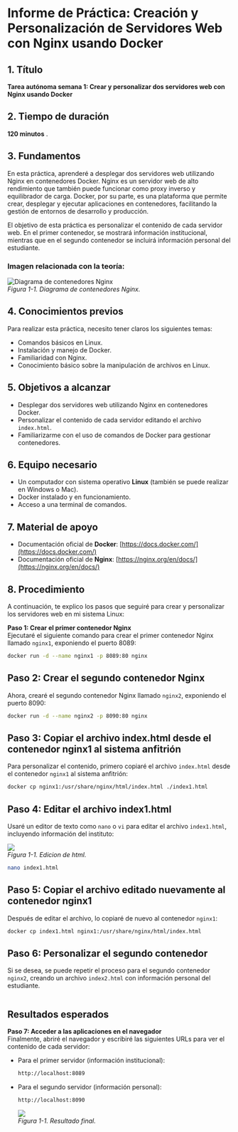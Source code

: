 # Informe de Práctica: Creación y Personalización de Servidores Web con Nginx usando Docker

## 1. Título
**Tarea autónoma semana 1: Crear y personalizar dos servidores web con Nginx usando Docker**

## 2. Tiempo de duración
**120 minutos** .

## 3. Fundamentos

En esta práctica, aprenderé a desplegar dos servidores web utilizando Nginx en contenedores Docker. Nginx es un servidor web de alto rendimiento que también puede funcionar como proxy inverso y equilibrador de carga. Docker, por su parte, es una plataforma que permite crear, desplegar y ejecutar aplicaciones en contenedores, facilitando la gestión de entornos de desarrollo y producción.

El objetivo de esta práctica es personalizar el contenido de cada servidor web. En el primer contenedor, se mostrará información institucional, mientras que en el segundo contenedor se incluirá información personal del estudiante.

### Imagen relacionada con la teoría:
![Diagrama de contenedores Nginx](docker/imagen1.jpg)  
*Figura 1-1. Diagrama de contenedores Nginx.*

## 4. Conocimientos previos

Para realizar esta práctica, necesito tener claros los siguientes temas:

- Comandos básicos en Linux.
- Instalación y manejo de Docker.
- Familiaridad con Nginx.
- Conocimiento básico sobre la manipulación de archivos en Linux.

## 5. Objetivos a alcanzar

- Desplegar dos servidores web utilizando Nginx en contenedores Docker.
- Personalizar el contenido de cada servidor editando el archivo `index.html`.
- Familiarizarme con el uso de comandos de Docker para gestionar contenedores.

## 6. Equipo necesario

- Un computador con sistema operativo **Linux** (también se puede realizar en Windows o Mac).
- Docker instalado y en funcionamiento.
- Acceso a una terminal de comandos.

## 7. Material de apoyo

- Documentación oficial de **Docker**: [https://docs.docker.com/](https://docs.docker.com/)
- Documentación oficial de **Nginx**: [https://nginx.org/en/docs/](https://nginx.org/en/docs/)

## 8. Procedimiento

A continuación, te explico los pasos que seguiré para crear y personalizar los servidores web en mi sistema Linux:

**Paso 1: Crear el primer contenedor Nginx**  
Ejecutaré el siguiente comando para crear el primer contenedor Nginx llamado `nginx1`, exponiendo el puerto 8089:

```bash
docker run -d --name nginx1 -p 8089:80 nginx
```
## Paso 2: Crear el segundo contenedor Nginx

Ahora, crearé el segundo contenedor Nginx llamado `nginx2`, exponiendo el puerto 8090:

```bash
docker run -d --name nginx2 -p 8090:80 nginx
```
## Paso 3: Copiar el archivo index.html desde el contenedor nginx1 al sistema anfitrión

Para personalizar el contenido, primero copiaré el archivo `index.html` desde el contenedor `nginx1` al sistema anfitrión:

```bash
docker cp nginx1:/usr/share/nginx/html/index.html ./index1.html
```
## Paso 4: Editar el archivo index1.html

Usaré un editor de texto como `nano` o `vi` para editar el archivo `index1.html`, incluyendo información del instituto:

![](docker/imagen2.jpg)  
*Figura 1-1. Edicion de html.*

```bash
nano index1.html
```
## Paso 5: Copiar el archivo editado nuevamente al contenedor nginx1

Después de editar el archivo, lo copiaré de nuevo al contenedor `nginx1`:

```bash
docker cp index1.html nginx1:/usr/share/nginx/html/index.html
```
## Paso 6: Personalizar el segundo contenedor 

Si se desea, se puede repetir el proceso para el segundo contenedor `nginx2`, creando un archivo `index2.html` con información personal del estudiante.
```
````
## Resultados esperados

**Paso 7: Acceder a las aplicaciones en el navegador**  
Finalmente, abriré el navegador y escribiré las siguientes URLs para ver el contenido de cada servidor:

- Para el primer servidor (información institucional):  
  ```bash
  http://localhost:8089
  ```
- Para el segundo servidor (información personal):
  ```bash
  http://localhost:8090
  ```
  ![](docker/imagen3.jpg)  
*Figura 1-1. Resultado final.*
